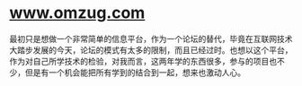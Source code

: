 # www.omzug.com

最初只是想做一个非常简单的信息平台，作为一个论坛的替代，毕竟在互联网技术大踏步发展的今天，论坛的模式有太多的限制，而且已经过时。也想以这个平台，作为对自己所学技术的检验，对我而言，这两年学的东西很多，参与的项目也不少，但是有一个机会能把所有学到的结合到一起，想来也激动人心。

